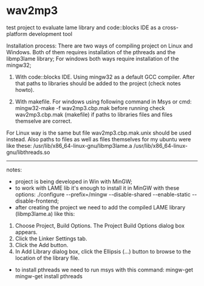 # wav2mp3
test project to evaluate lame library and code::blocks IDE as a cross-platform development tool 

Installation process:
There are two ways of compiling project on Linux and Windows.
Both of them requires installation of the pthreads and the libmp3lame library;
For windows both ways require installation of the mingw32;

1. With code::blocks IDE.
Using mingw32 as a default GCC compiler.
After that paths to libraries should be added to the project (check notes howto).

2. With makefile. 
For windows using following command in Msys or cmd:
mingw32-make -f wav2mp3.cbp.mak
before running check wav2mp3.cbp.mak (makefile) if paths to libraries files and files themselve are correct.

For Linux way is the same but file wav2mp3.cbp.mak.unix should be used instead. Also paths to files as well as files themselves for my ubuntu were like these:
/usr/lib/x86_64-linux-gnu/libmp3lame.a 
/usr/lib/x86_64-linux-gnu/libthreads.so

***
notes: 
- project is being developed in Win with MinGW;
- to work with LAME lib it's enough to install it in MinGW with these options: ./configure --prefix=/mingw --disable-shared --enable-static --disable-frontend;
- after creating the project we need to add the compiled LAME library (libmp3lame.a) like this:
1. Choose Project, Build Options.
The Project Build Options dialog box appears.
2. Click the Linker Settings tab.
3. Click the Add button.
4. In Add Library dialog box, click the Ellipsis (…) button to browse to the location of the library file.
- to install pthreads we need to run msys with this command:
mingw-get
mingw-get install pthreads

